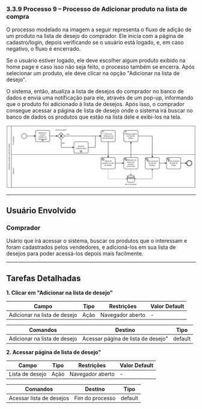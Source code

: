 ### 3.3.9 Processo 9 – Processo de Adicionar produto na lista de compra

O processo modelado na imagem a seguir representa o fluxo de adição de um produto na lista de desejo do comprador. Ele inicia com a página de cadastro/login, depois verificando se o usuário está logado, e, em caso negativo, o fluxo é encerrado.

Se o usuário estiver logado, ele deve escolher algum produto exibido na home page e caso isso não seja feito, o processo também se encerra. Após selecionar um produto, ele deve clicar na opção "Adicionar na lista de desejo".

O sistema, então, atualiza a lista de desejos do comprador no banco de dados e envia uma notificação para ele, através de um pop-up, informando que o produto foi adicionado à lista de desejos. Após isso, o comprador consegue acessar a página de lista de desejo onde o sistema irá buscar no banco de dados os produtos que estão na lista dele e exibí-los na tela.

![Processo de Adicionar produto na lista de compra](../images/processo09-adicionar-produto-lista-de-desejo.png "Modelo BPMN do Processo 9.")

---

## **Usuário Envolvido**

### **Comprador**
Usário que irá acessar o sistema, buscar os produtos que o interessam e foram cadastrados pelos vendedores, e adicioná-los em sua lista de desejos para poder acessá-los depois mais facilmente.

---

## **Tarefas Detalhadas**

**1. Clicar em "Adicionar na lista de desejo"**

| **Campo** | **Tipo** | **Restrições** | **Valor Default** |
|-----------|---------|---------------|------------------|
| Adicionar na lista de desejo | Ação | Navegador aberto | - |

| **Comandos**         |  **Destino**                   | **Tipo** |
| ---                  | ---                            | ---               |
| Adicionar na lista de desejo | Acessar página de lista de desejo" | default           |

**2. Acessar página de lista de desejo"**

| **Campo** | **Tipo** | **Restrições** | **Valor Default** |
|-----------|---------|---------------|------------------|
| Lista de desejo | Ação | Navegador aberto | - |

| **Comandos**         |  **Destino**                   | **Tipo** |
| ---                  | ---                            | ---               |
| Acessar lista de desejos | Fim do processo | default           |

